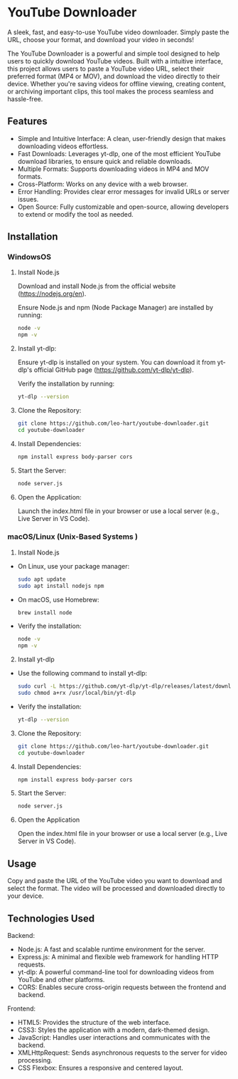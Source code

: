 # YouTube Downloader

A sleek, fast, and easy-to-use YouTube video downloader. Simply paste the URL, choose your format, and download your video in seconds!

The YouTube Downloader is a powerful and simple tool designed to help users to quickly download YouTube videos. Built with a intuitive interface, this project allows users to paste a YouTube video URL, select their preferred format (MP4 or MOV), and download the video directly to their device. Whether you're saving videos for offline viewing, creating content, or archiving important clips, this tool makes the process seamless and hassle-free.

## Features
- Simple and Intuitive Interface: A clean, user-friendly design that makes downloading videos effortless.
- Fast Downloads: Leverages yt-dlp, one of the most efficient YouTube download libraries, to ensure quick and reliable downloads.
- Multiple Formats: Supports downloading videos in MP4 and MOV formats.
- Cross-Platform: Works on any device with a web browser.
- Error Handling: Provides clear error messages for invalid URLs or server issues.
- Open Source: Fully customizable and open-source, allowing developers to extend or modify the tool as needed.

## Installation

### WindowsOS

1. Install Node.js
    
    Download and install Node.js from the official website (https://nodejs.org/en).
    
    Ensure Node.js and npm (Node Package Manager) are installed by running:
    ```bash
    node -v
    npm -v

2. Install yt-dlp:
    
    Ensure yt-dlp is installed on your system. You can download it from yt-dlp's official GitHub page (https://github.com/yt-dlp/yt-dlp).
    
    Verify the installation by running:
    ```bash
    yt-dlp --version

3. Clone the Repository:
    ```bash
    git clone https://github.com/leo-hart/youtube-downloader.git
    cd youtube-downloader

4. Install Dependencies:
    ```bash
    npm install express body-parser cors

5. Start the Server:
    ```bash
    node server.js

6. Open the Application:

    Launch the index.html file in your browser or use a local server (e.g., Live Server in VS Code).

### macOS/Linux (Unix-Based Systems )
1. Install Node.js

- On Linux, use your package manager:
    ```bash
    sudo apt update
    sudo apt install nodejs npm

- On macOS, use Homebrew:
    ```bash
    brew install node

- Verify the installation:
    ```bash
    node -v
    npm -v

2. Install yt-dlp
- Use the following command to install yt-dlp:
    ```bash
    sudo curl -L https://github.com/yt-dlp/yt-dlp/releases/latest/download/yt-dlp -o /usr/local/bin/yt-dlp
    sudo chmod a+rx /usr/local/bin/yt-dlp

- Verify the installation:
    ```bash
    yt-dlp --version

3. Clone the Repository:
    ```bash
    git clone https://github.com/leo-hart/youtube-downloader.git
    cd youtube-downloader

4. Install Dependencies:
    ```bash
    npm install express body-parser cors

5. Start the Server:
    ```bash
    node server.js

6. Open the Application

    Open the index.html file in your browser or use a local server (e.g., Live Server in VS Code).

## Usage

Copy and paste the URL of the YouTube video you want to download and select the format. The video will be processed and downloaded directly to your device.

## Technologies Used
Backend:
- Node.js: A fast and scalable runtime environment for the server.
- Express.js: A minimal and flexible web framework for handling HTTP requests.
- yt-dlp: A powerful command-line tool for downloading videos from YouTube and other platforms.
- CORS: Enables secure cross-origin requests between the frontend and backend.

Frontend:
- HTML5: Provides the structure of the web interface.
- CSS3: Styles the application with a modern, dark-themed design.
- JavaScript: Handles user interactions and communicates with the backend.
- XMLHttpRequest: Sends asynchronous requests to the server for video processing.
- CSS Flexbox: Ensures a responsive and centered layout.